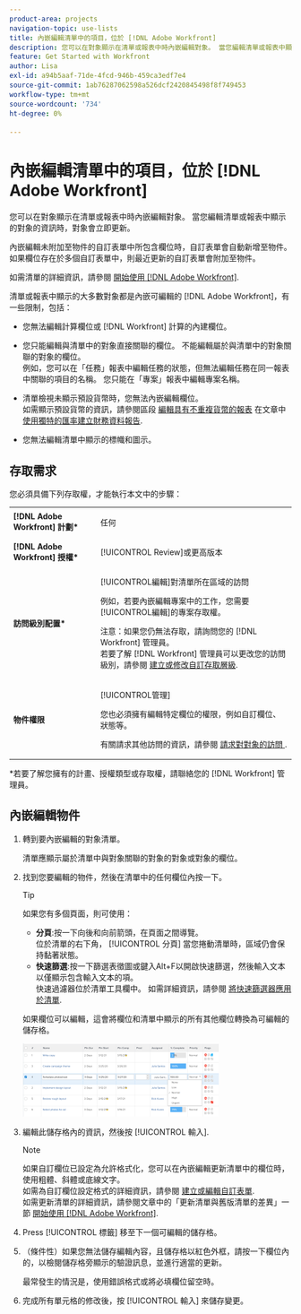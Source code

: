 ```yaml
---
product-area: projects
navigation-topic: use-lists
title: 內嵌編輯清單中的項目，位於 [!DNL Adobe Workfront]
description: 您可以在對象顯示在清單或報表中時內嵌編輯對象。 當您編輯清單或報表中顯示的對象的資訊時，對象會立即更新。
feature: Get Started with Workfront
author: Lisa
exl-id: a94b5aaf-71de-4fcd-946b-459ca3edf7e4
source-git-commit: 1ab76287062598a526dcf2420845498f8f749453
workflow-type: tm+mt
source-wordcount: '734'
ht-degree: 0%

---
```


# 內嵌編輯清單中的項目，位於 [!DNL Adobe Workfront]

您可以在對象顯示在清單或報表中時內嵌編輯對象。 當您編輯清單或報表中顯示的對象的資訊時，對象會立即更新。

內嵌編輯未附加至物件的自訂表單中所包含欄位時，自訂表單會自動新增至物件。 如果欄位存在於多個自訂表單中，則最近更新的自訂表單會附加至物件。

如需清單的詳細資訊，請參閱 [開始使用 [!DNL Adobe Workfront]](../../../workfront-basics/navigate-workfront/use-lists/view-items-in-a-list.md).

清單或報表中顯示的大多數對象都是內嵌可編輯的 [!DNL Adobe Workfront]，有一些限制，包括：

* 您無法編輯計算欄位或 [!DNL Workfront] 計算的內建欄位。
* 您只能編輯與清單中的對象直接關聯的欄位。 不能編輯屬於與清單中的對象關聯的對象的欄位。\
   例如，您可以在「任務」報表中編輯任務的狀態，但無法編輯任務在同一報表中關聯的項目的名稱。 您只能在「專案」報表中編輯專案名稱。
* 清單檢視未顯示預設貨幣時，您無法內嵌編輯欄位。\
   如需顯示預設貨幣的資訊，請參閱區段 [編輯具有不重複貨幣的報表](../../../reports-and-dashboards/reports/creating-and-managing-reports/create-financial-data-reports-unique-exchange-rates.md#editing-reports-with-unique-currencies) 在文章中 [使用獨特的匯率建立財務資料報告](../../../reports-and-dashboards/reports/creating-and-managing-reports/create-financial-data-reports-unique-exchange-rates.md).

* 您無法編輯清單中顯示的標幟和圖示。

## 存取需求

您必須具備下列存取權，才能執行本文中的步驟：

<table style="table-layout:auto"> 
 <col> 
 <col> 
 <tbody> 
  <tr> 
   <td role="rowheader"><strong>[!DNL Adobe Workfront] 計劃*</strong></td> 
   <td> <p>任何</p> </td> 
  </tr> 
  <tr> 
   <td role="rowheader"><strong>[!DNL Adobe Workfront] 授權*</strong></td> 
   <td> <p>[!UICONTROL Review]或更高版本</p> </td> 
  </tr> 
  <tr> 
   <td role="rowheader"><strong>訪問級別配置*</strong></td> 
   <td> <p>[!UICONTROL編輯]對清單所在區域的訪問</p> <p>例如，若要內嵌編輯專案中的工作，您需要[!UICONTROL編輯]的專案存取權。</p> <p>注意：如果您仍無法存取，請詢問您的 [!DNL Workfront] 管理員。<br>若要了解 [!DNL Workfront] 管理員可以更改您的訪問級別，請參閱 <a href="../../../administration-and-setup/add-users/configure-and-grant-access/create-modify-access-levels.md" class="MCXref xref">建立或修改自訂存取層級</a>.</p> </td> 
  </tr> 
  <tr> 
   <td role="rowheader"><strong>物件權限</strong></td> 
   <td> <p>[!UICONTROL管理]</p> <p>您也必須擁有編輯特定欄位的權限，例如自訂欄位、狀態等。</p> <p>有關請求其他訪問的資訊，請參閱 <a href="../../../workfront-basics/grant-and-request-access-to-objects/request-access.md" class="MCXref xref">請求對對象的訪問 </a>.</p> </td> 
  </tr> 
 </tbody> 
</table>

&#42;若要了解您擁有的計畫、授權類型或存取權，請聯絡您的 [!DNL Workfront] 管理員。

## 內嵌編輯物件

1. 轉到要內嵌編輯的對象清單。

   清單應顯示屬於清單中與對象關聯的對象的對象或對象的欄位。

1. 找到您要編輯的物件，然後在清單中的任何欄位內按一下。

   >[!TIP]
   >
   >如果您有多個頁面，則可使用：
   >
   >   
   >   
   >   * **分頁**:按一下向後和向前箭頭，在頁面之間導覽。\
      >     位於清單的右下角， [!UICONTROL 分頁] 當您捲動清單時，區域仍會保持黏著狀態。
   >   * **快速篩選**:按一下篩選表徵圖或鍵入Alt+F以開啟快速篩選，然後輸入文本以僅顯示包含輸入文本的項。\
      >     快速過濾器位於清單工具欄中。 如需詳細資訊，請參閱 [將快速篩選器應用於清單](../../../workfront-basics/navigate-workfront/use-lists/apply-quick-filter-list.md).



   如果欄位可以編輯，這會將欄位和清單中顯示的所有其他欄位轉換為可編輯的儲存格。

   ![](assets/nwe-editable-cells-350x131.png)

1. 編輯此儲存格內的資訊，然後按 [!UICONTROL 輸入].

   >[!NOTE]
   >
   >如果自訂欄位已設定為允許格式化，您可以在內嵌編輯更新清單中的欄位時，使用粗體、斜體或底線文字。\
   >如需為自訂欄位設定格式的詳細資訊，請參閱 [建立或編輯自訂表單](../../../administration-and-setup/customize-workfront/create-manage-custom-forms/create-or-edit-a-custom-form.md).\
   >如需更新清單的詳細資訊，請參閱文章中的「更新清單與舊版清單的差異」一節 [開始使用 [!DNL Adobe Workfront]](../../../workfront-basics/navigate-workfront/use-lists/view-items-in-a-list.md).

1. Press [!UICONTROL 標籤] 移至下一個可編輯的儲存格。
1. （條件性）如果您無法儲存編輯內容，且儲存格以紅色外框，請按一下欄位內的，以檢閱儲存格旁顯示的驗證訊息，並進行適當的更新。

   最常發生的情況是，使用錯誤格式或將必填欄位留空時。

1. 完成所有單元格的修改後，按 [!UICONTROL 輸入] 來儲存變更。
